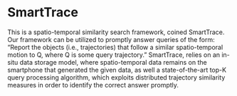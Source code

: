 SmartTrace
==========

This is a spatio-temporal similarity search framework, coined SmartTrace. Our framework can be utilized to promptly answer queries of the form: “Report the objects (i.e., trajectories) that follow a similar spatio-temporal motion to Q, where Q is some query trajectory.” SmartTrace, relies on an in-situ data storage model, where spatio-temporal data remains on the smartphone that generated the given data, as well a state-of-the-art top-K query processing algorithm, which exploits distributed trajectory similarity measures in order to identify the correct answer promptly.